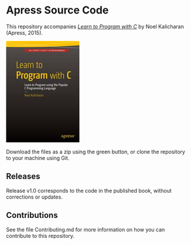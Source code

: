 # Apress Source Code

This repository accompanies [*Learn to Program with C*](http://www.apress.com/9781484213728) by Noel Kalicharan (Apress, 2015).

![Cover image](9781484213728.jpg)

Download the files as a zip using the green button, or clone the repository to your machine using Git.

## Releases

Release v1.0 corresponds to the code in the published book, without corrections or updates.

## Contributions

See the file Contributing.md for more information on how you can contribute to this repository.
